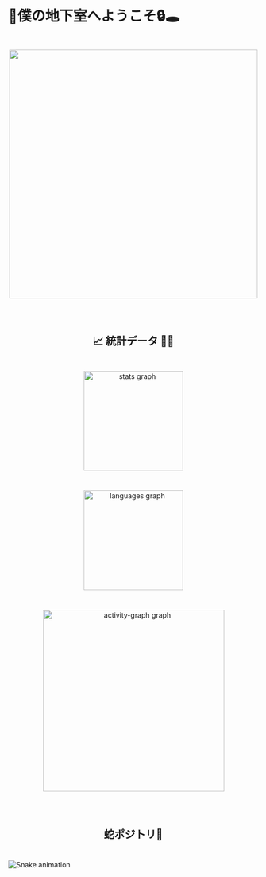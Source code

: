 <br clear="both">

<h1 align="left">🔦僕の地下室へようこそ🔒🕳️</h1>

###

<br clear="both">

<div align="center" >
  <img 
    height="500" 
    src="chillguy.gif" 
  />
</div>

###

<br clear="both">

<h2 align="center">📈 統計データ 🧮✨</h2>

###

<br clear="both">

<div align="center">
  <img src="https://github-readme-stats.vercel.app/api?username=trinhdamhuy&hide_title=false&hide_rank=false&show_icons=true&include_all_commits=true&count_private=true&disable_animations=false&theme=material-palenight&locale=en&hide_border=true" height="200" alt="stats graph"  />
</div>

###

<br clear="both">

<div align="center">
  <img src="https://github-readme-stats.vercel.app/api/top-langs?username=trinhdamhuy&locale=en&hide_title=false&layout=compact&card_width=320&langs_count=5&theme=material-palenight&hide_border=true" height="200" alt="languages graph"  />
</div>

###

<br clear="both">

<div align="center">
  <img src="https://github-readme-activity-graph.vercel.app/graph?username=trinhdamhuy&radius=16&area=true&hide_border=true&theme=cotton-candy" height="365" alt="activity-graph graph"  />
</div>

###

<br clear="both">

<h2 align="center">蛇ポジトリ🐍</h2>

###

<br clear="both">

<img src="https://raw.githubusercontent.com/trinhdamhuy/trinhdamhuy/output/snake.svg" alt="Snake animation" />

###
